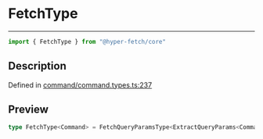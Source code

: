 

# FetchType

<div class="api-docs__separator" data-reactroot="">

---

</div><div class="api-docs__import" data-reactroot="">

```ts
import { FetchType } from "@hyper-fetch/core"
```

</div><div class="api-docs__section">

## Description

</div><div class="api-docs__description"><span class="api-docs__do-not-parse">



</span></div><p class="api-docs__definition">

Defined in [command/command.types.ts:237](https://github.com/BetterTyped/hyper-fetch/blob/4197368e/packages/core/src/command/command.types.ts#L237)

</p><div class="api-docs__section">

## Preview

</div><div class="api-docs__preview type single">

```ts
type FetchType<Command> = FetchQueryParamsType<ExtractQueryParams<Command>, ExtractHasQueryParams<Command>> & FetchParamsType<ExtractEndpoint<Command>, ExtractHasParams<Command>> & FetchRequestDataType<ExtractRequestData<Command>, ExtractHasData<Command>> & Omit<FetchOptionsType<ExtractClientOptions<Command>>, params | data> & FetchSendActionsType<Command> & CommandQueueOptions;
```

</div>